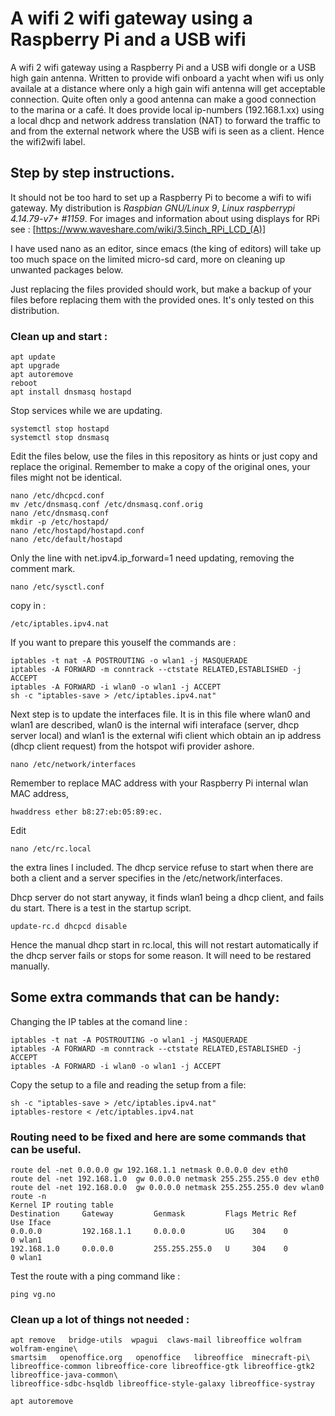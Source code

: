 
# A wifi 2 wifi gateway using a Raspberry Pi and a USB wifi

A wifi 2 wifi gateway using a Raspberry Pi and a USB wifi dongle or a
USB high gain antenna.  Written to provide wifi onboard a yacht when
wifi us only availale at a distance where only a high gain wifi
antenna will get acceptable connection. Quite often only a good antenna
can make a good connection to the marina or a café. It does provide
local ip-numbers (192.168.1.xx) using a local dhcp and network address
translation (NAT) to forward the traffic to and from the external network
where the USB wifi is seen as a client. Hence the wifi2wifi label.

## Step by step instructions.

It should not be too hard to set up a Raspberry Pi to become a wifi
to wifi gateway.
My distribution is *Raspbian GNU/Linux 9*, *Linux raspberrypi 4.14.79-v7+ #1159*.
For images and information about using displays for RPi see : 
[https://www.waveshare.com/wiki/3.5inch_RPi_LCD_(A)] 

I have used nano as an editor, since emacs (the king of editors) will take up too much 
space on the limited micro-sd card, more on cleaning up unwanted packages below. 

Just replacing the files provided should work, but make a backup of your files before
replacing them with the provided ones. It's only tested on this distribution.

### Clean up and start :
```
apt update
apt upgrade
apt autoremove 
reboot
apt install dnsmasq hostapd
```
Stop services while we are updating.
```
systemctl stop hostapd
systemctl stop dnsmasq
```

Edit the files below, use the files in this repository as hints or just
copy and replace the original. Remember to make a copy of the original
ones, your files might not be identical.

```
nano /etc/dhcpcd.conf
mv /etc/dnsmasq.conf /etc/dnsmasq.conf.orig
nano /etc/dnsmasq.conf
mkdir -p /etc/hostapd/
nano /etc/hostapd/hostapd.conf
nano /etc/default/hostapd
```
Only the line with net.ipv4.ip_forward=1 need updating, removing the comment mark. 
```
nano /etc/sysctl.conf
```
copy in :
```
/etc/iptables.ipv4.nat
```
If you want to prepare this youself the commands are :
```
iptables -t nat -A POSTROUTING -o wlan1 -j MASQUERADE
iptables -A FORWARD -m conntrack --ctstate RELATED,ESTABLISHED -j ACCEPT
iptables -A FORWARD -i wlan0 -o wlan1 -j ACCEPT
sh -c "iptables-save > /etc/iptables.ipv4.nat"
```
Next step is to update the interfaces file. It is in this file where wlan0 and wlan1
are described, wlan0 is the internal wifi interaface (server, dhcp server local) and
wlan1 is the external wifi client which obtain an ip address (dhcp client request)
from the hotspot wifi provider ashore.
```
nano /etc/network/interfaces
```
Remember to replace MAC address with your Raspberry Pi internal wlan MAC address,
```
hwaddress ether b8:27:eb:05:89:ec.
```
Edit
```
nano /etc/rc.local
```
the extra lines I included. The dhcp service refuse to start when there are both a client and a server 
specifies in the /etc/network/interfaces.


Dhcp server do not start anyway, it finds wlan1 being a dhcp client, and fails du start.
There is a test in the startup script. 
```
update-rc.d dhcpcd disable
```
Hence the manual dhcp start in rc.local, this will not restart automatically  if the
dhcp server fails or stops for some reason. It will need to be restared manually.


## Some extra commands that can be handy:

Changing the IP tables at the comand line :
```
iptables -t nat -A POSTROUTING -o wlan1 -j MASQUERADE
iptables -A FORWARD -m conntrack --ctstate RELATED,ESTABLISHED -j ACCEPT
iptables -A FORWARD -i wlan0 -o wlan1 -j ACCEPT
```
Copy the setup to a file and reading the setup from a file: 
```
sh -c "iptables-save > /etc/iptables.ipv4.nat"
iptables-restore < /etc/iptables.ipv4.nat
```
### Routing need to be fixed and here are some commands that can be useful.
```
route del -net 0.0.0.0 gw 192.168.1.1 netmask 0.0.0.0 dev eth0
route del -net 192.168.1.0  gw 0.0.0.0 netmask 255.255.255.0 dev eth0
route del -net 192.168.0.0  gw 0.0.0.0 netmask 255.255.255.0 dev wlan0
route -n
Kernel IP routing table
Destination     Gateway         Genmask         Flags Metric Ref    Use Iface
0.0.0.0         192.168.1.1     0.0.0.0         UG    304    0        0 wlan1
192.168.1.0     0.0.0.0         255.255.255.0   U     304    0        0 wlan1
```
Test the route with a ping command like :
```
ping vg.no
```

### Clean up a lot of things not needed :
```
apt remove   bridge-utils  wpagui  claws-mail libreoffice wolfram wolfram-engine\
smartsim   openoffice.org   openoffice   libreoffice  minecraft-pi\
libreoffice-common libreoffice-core libreoffice-gtk libreoffice-gtk2 libreoffice-java-common\
libreoffice-sdbc-hsqldb libreoffice-style-galaxy libreoffice-systray 

apt autoremove
```




